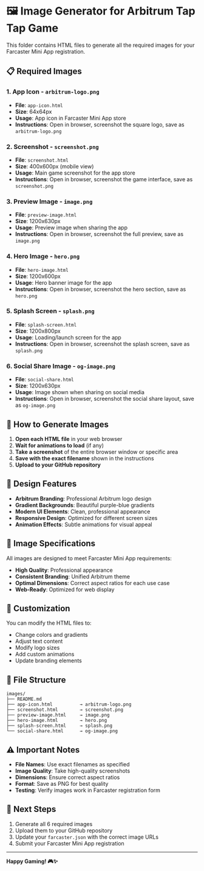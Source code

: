 # 🖼️ Image Generator for Arbitrum Tap Tap Game

This folder contains HTML files to generate all the required images for your Farcaster Mini App registration.

## 📋 Required Images

### 1. **App Icon** - `arbitrum-logo.png`
- **File**: `app-icon.html`
- **Size**: 64x64px
- **Usage**: App icon in Farcaster Mini App store
- **Instructions**: Open in browser, screenshot the square logo, save as `arbitrum-logo.png`

### 2. **Screenshot** - `screenshot.png`
- **File**: `screenshot.html`
- **Size**: 400x600px (mobile view)
- **Usage**: Main game screenshot for the app store
- **Instructions**: Open in browser, screenshot the game interface, save as `screenshot.png`

### 3. **Preview Image** - `image.png`
- **File**: `preview-image.html`
- **Size**: 1200x630px
- **Usage**: Preview image when sharing the app
- **Instructions**: Open in browser, screenshot the full preview, save as `image.png`

### 4. **Hero Image** - `hero.png`
- **File**: `hero-image.html`
- **Size**: 1200x600px
- **Usage**: Hero banner image for the app
- **Instructions**: Open in browser, screenshot the hero section, save as `hero.png`

### 5. **Splash Screen** - `splash.png`
- **File**: `splash-screen.html`
- **Size**: 1200x800px
- **Usage**: Loading/launch screen for the app
- **Instructions**: Open in browser, screenshot the splash screen, save as `splash.png`

### 6. **Social Share Image** - `og-image.png`
- **File**: `social-share.html`
- **Size**: 1200x630px
- **Usage**: Image shown when sharing on social media
- **Instructions**: Open in browser, screenshot the social share layout, save as `og-image.png`

## 🚀 How to Generate Images

1. **Open each HTML file** in your web browser
2. **Wait for animations to load** (if any)
3. **Take a screenshot** of the entire browser window or specific area
4. **Save with the exact filename** shown in the instructions
5. **Upload to your GitHub repository**

## 🎨 Design Features

- **Arbitrum Branding**: Professional Arbitrum logo design
- **Gradient Backgrounds**: Beautiful purple-blue gradients
- **Modern UI Elements**: Clean, professional appearance
- **Responsive Design**: Optimized for different screen sizes
- **Animation Effects**: Subtle animations for visual appeal

## 📱 Image Specifications

All images are designed to meet Farcaster Mini App requirements:
- **High Quality**: Professional appearance
- **Consistent Branding**: Unified Arbitrum theme
- **Optimal Dimensions**: Correct aspect ratios for each use case
- **Web-Ready**: Optimized for web display

## 🔧 Customization

You can modify the HTML files to:
- Change colors and gradients
- Adjust text content
- Modify logo sizes
- Add custom animations
- Update branding elements

## 📁 File Structure

```
images/
├── README.md
├── app-icon.html          → arbitrum-logo.png
├── screenshot.html        → screenshot.png
├── preview-image.html     → image.png
├── hero-image.html        → hero.png
├── splash-screen.html     → splash.png
└── social-share.html      → og-image.png
```

## ⚠️ Important Notes

- **File Names**: Use exact filenames as specified
- **Image Quality**: Take high-quality screenshots
- **Dimensions**: Ensure correct aspect ratios
- **Format**: Save as PNG for best quality
- **Testing**: Verify images work in Farcaster registration form

## 🎯 Next Steps

1. Generate all 6 required images
2. Upload them to your GitHub repository
3. Update your `farcaster.json` with the correct image URLs
4. Submit your Farcaster Mini App registration

---

**Happy Gaming! 🎮✨**